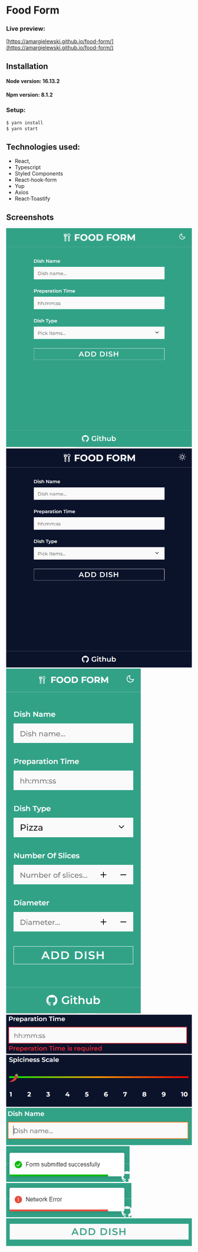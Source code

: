 # Food Form

### Live preview:

[https://amargielewski.github.io/food-form/](https://amargielewski.github.io/food-form/)

## Installation

#### Node version: 16.13.2

#### Npm version: 8.1.2

### Setup:

```console
$ yarn install
$ yarn start
```

## Technologies used:

- React,
- Typescript
- Styled Components
- React-hook-form
- Yup
- Axios
- React-Toastify

## Screenshots

![Light Mode](docs/LightMode-min.PNG)
![Dark Mode](docs/DarkMode-min.PNG)
![Mobile view](docs/MobileView-min.PNG)
![error message](docs/ErrorMessage-min.PNG)
![Spicness Input](docs/SpicnessInput-min.PNG)
![Focus input](docs/FocusInput-min.PNG)
![Submit success](docs/SubmitSucces-min.PNG)
![Submit fail](docs/SubmitFail-min.PNG)
![button on hover](docs/ButtonOnHover-min.PNG)

